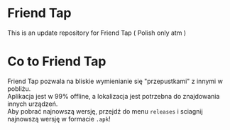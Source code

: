 # Friend Tap
This is an update repository for Friend Tap ( Polish only atm )

# Co to Friend Tap
Friend Tap pozwala na bliskie wymienianie się "przepustkami" z innymi w pobliżu.  
Aplikacja jest w 99% offline, a lokalizacja jest potrzebna do znajdowania innych urządzeń.  
Aby pobrać najnowszą wersję, przejdź do menu ```releases``` i sciagnij najnowszą wersję w formacie ```.apk```!  
